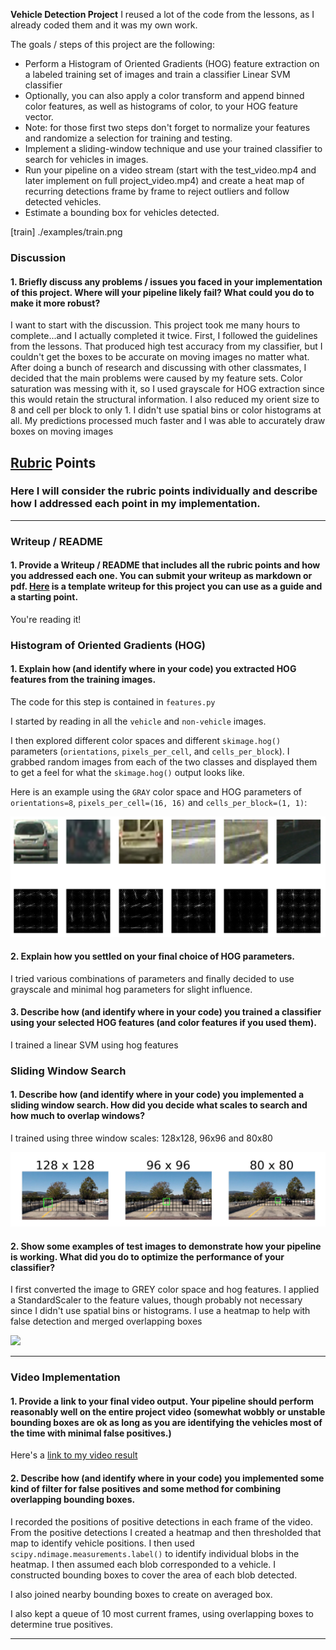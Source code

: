 **Vehicle Detection Project**
I reused a lot of the code from the lessons, as I already coded them and it was my own work.

The goals / steps of this project are the following:

* Perform a Histogram of Oriented Gradients (HOG) feature extraction on a labeled training set of images and train a classifier Linear SVM classifier
* Optionally, you can also apply a color transform and append binned color features, as well as histograms of color, to your HOG feature vector. 
* Note: for those first two steps don't forget to normalize your features and randomize a selection for training and testing.
* Implement a sliding-window technique and use your trained classifier to search for vehicles in images.
* Run your pipeline on a video stream (start with the test_video.mp4 and later implement on full project_video.mp4) and create a heat map of recurring detections frame by frame to reject outliers and follow detected vehicles.
* Estimate a bounding box for vehicles detected.

[//]: # (Image References)
[heat]: ./examples/heat.png
[hog]: ./examples/hog.png
[search_sliding]: ./examples/search_sliding.png
[train] ./examples/train.png

### Discussion

#### 1. Briefly discuss any problems / issues you faced in your implementation of this project.  Where will your pipeline likely fail?  What could you do to make it more robust?
I want to start with the discussion.  This project took me many hours to complete...and I actually completed it twice. First, I followed the guidelines from the lessons.  That produced high test accuracy from my classifier, but I couldn't get the boxes to be accurate on moving images no matter what.
After doing a bunch of research and discussing with other classmates, I decided that the main problems were caused by my feature sets. Color saturation was messing with it, so I used grayscale for HOG extraction since this would retain the structural information. I also reduced my orient size to 8 and cell per block to only 1. I didn't use spatial bins or color histograms at all.  My predictions processed much faster and I was able to accurately draw boxes on moving images


## [Rubric](https://review.udacity.com/#!/rubrics/513/view) Points
### Here I will consider the rubric points individually and describe how I addressed each point in my implementation.  

---
### Writeup / README

#### 1. Provide a Writeup / README that includes all the rubric points and how you addressed each one.  You can submit your writeup as markdown or pdf.  [Here](https://github.com/udacity/CarND-Vehicle-Detection/blob/master/writeup_template.md) is a template writeup for this project you can use as a guide and a starting point.  

You're reading it!

### Histogram of Oriented Gradients (HOG)

#### 1. Explain how (and identify where in your code) you extracted HOG features from the training images.

The code for this step is contained in `features.py`

I started by reading in all the `vehicle` and `non-vehicle` images.  

I then explored different color spaces and different `skimage.hog()` parameters (`orientations`, `pixels_per_cell`, and `cells_per_block`).  I grabbed random images from each of the two classes and displayed them to get a feel for what the `skimage.hog()` output looks like.

Here is an example using the `GRAY` color space and HOG parameters of `orientations=8`, `pixels_per_cell=(16, 16)` and `cells_per_block=(1, 1)`:

![alt text][hog]

#### 2. Explain how you settled on your final choice of HOG parameters.

I tried various combinations of parameters and finally decided to use grayscale and minimal hog parameters for slight influence.

#### 3. Describe how (and identify where in your code) you trained a classifier using your selected HOG features (and color features if you used them).

I trained a linear SVM using hog features

### Sliding Window Search

#### 1. Describe how (and identify where in your code) you implemented a sliding window search.  How did you decide what scales to search and how much to overlap windows?

I trained using three window scales: 128x128, 96x96 and 80x80

![alt text][search_sliding]

#### 2. Show some examples of test images to demonstrate how your pipeline is working.  What did you do to optimize the performance of your classifier?

I first converted the image to GREY color space and hog features. I applied a StandardScaler to the feature values, though probably not necessary since I didn't use spatial bins or histograms. I use a heatmap to help with false detection and merged overlapping boxes

![][heat]

---

### Video Implementation

#### 1. Provide a link to your final video output.  Your pipeline should perform reasonably well on the entire project video (somewhat wobbly or unstable bounding boxes are ok as long as you are identifying the vehicles most of the time with minimal false positives.)
Here's a [link to my video result](./final_video.mp4)


#### 2. Describe how (and identify where in your code) you implemented some kind of filter for false positives and some method for combining overlapping bounding boxes.

I recorded the positions of positive detections in each frame of the video.  From the positive detections I created a heatmap and then thresholded that map to identify vehicle positions.  I then used `scipy.ndimage.measurements.label()` to identify individual blobs in the heatmap.  I then assumed each blob corresponded to a vehicle.  I constructed bounding boxes to cover the area of each blob detected.  

I also joined nearby bounding boxes to create on averaged box.

I also kept a queue of 10 most current frames, using overlapping boxes to determine true positives.



---

